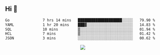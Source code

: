 ## Hi 👋

<!--START_SECTION:waka-->

```txt
Go               7 hrs 14 mins   ████████████████████░░░░░   79.90 %
YAML             1 hr 20 mins    ███▓░░░░░░░░░░░░░░░░░░░░░   14.83 %
SQL              10 mins         ▒░░░░░░░░░░░░░░░░░░░░░░░░   01.94 %
HCL              7 mins          ▒░░░░░░░░░░░░░░░░░░░░░░░░   01.42 %
JSON             3 mins          ░░░░░░░░░░░░░░░░░░░░░░░░░   00.62 %
```

<!--END_SECTION:waka-->

<p align="center">
  <a href="https://wakatime.com/@d93f0e24-e3ad-4f8d-9b8b-385bab9124f6">
    <img src="https://wakatime.com/badge/user/d93f0e24-e3ad-4f8d-9b8b-385bab9124f6.svg" />
  </a>
</p>

